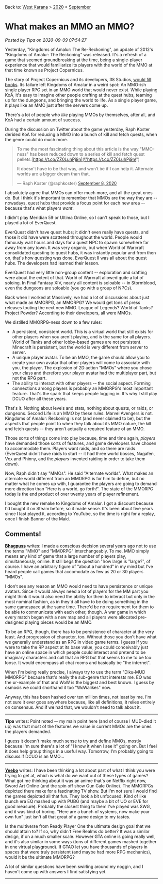Back to: [West Karana](/posts/westkarana.md) > [2020](/posts/2020/westkarana.md) > [September](./westkarana.md)
# What makes an MMO an MMO?

*Posted by Tipa on 2020-09-09 07:54:27*


Yesterday, \"Kingdoms of Amalur: The Re-Reckoning\", an update of 2012's \"Kingdoms of Amalur: The Reckoning\" was released. It's a refresh of a game that seemed groundbreaking at the time, being a single-player experience that would familiarize its players with the world of the MMO at that time known as Project Copernicus.



The story of Project Copernicus and its developers, 38 Studios, [would fill books](\"https://en.wikipedia.org/wiki/38_Studios\"). Its failure left Kingdoms of Amalur in a weird spot: An MMO-ish single player RPG set in an MMO world that would never exist. While playing KoA, it's easy to imagine other people crafting at the quest hubs, teaming up for the dungeons, and bringing the world to life. As a single player game, it plays like an MMO just after the servers come up.



There's a lot of people who *like* playing MMOs by themselves, after all, and KoA had a certain amount of success.



During the discussion on Twitter about the game yesterday, Raph Koster derided KoA for reducing a MMO into a bunch of kill and fetch quests, when the genre could do much more.




> To me the most fascinating thing about this article is the way "MMO-ness" has been reduced down to a series of kill and fetch quest pellets.[https://t.co/ZZ0LuhPj9n](\"https://t.co/ZZ0LuhPj9n\")  
>   
> It doesn't have to be that way, and won't be if I can help it. Alternate worlds are a bigger dream than that.
> 
> — Raph Koster (@raphkoster) [September 8, 2020](\"https://twitter.com/raphkoster/status/1303402210055790592?ref_src=twsrc%5Etfw\")

 

I absolutely agree that MMOs can offer much more, and all the great ones do. But I think it's important to remember that MMOs are the way they are -- nowadays, quest hubs that provide a focus point for each new area -- because that's what players *want*.



I didn't play Meridian 59 or Ultima Online, so I can't speak to those, but I played a lot of EverQuest.



EverQuest didn't have quest hubs; it didn't even really have quests, and those it did have were scattered throughout the world. People would famously wait hours and days for a quest NPC to spawn somewhere far away from any town. It was very organic, but when World of Warcraft consolidated questing to quest hubs, it was instantly popular and from then on, that's how questing was done. EverQuest II was all about the quest hubs. The developers had learned their lesson.



EverQuest had very little non-group content -- exploration and crafting were about the extent of that. World of Warcraft allowed quite a lot of soloing. In Final Fantasy XIV, nearly all content is soloable -- in Stormblood, even the dungeons are soloable (you go with a group of NPCs).





Back when I worked at Massively, we had a lot of discussions about just what made an MMORPG, an MMORPG? We would get tons of press releases touting the next new MMO. League of Legends? World of Tanks? Project Powder? According to their developers, all were MMOs.



We distilled MMORPG-ness down to a few rules:



* A persistent, consistent world. This is a virtual world that still exists for other players when you aren't playing, and is the same for all players. World of Tanks and other lobby-based games are not persistent. Minecraft is persistent, but the world is very different from server to server.
* A unique player avatar. To be an MMO, the game should allow you to create your own avatar that other players will come to associate with you, the player. The explosion of 2D action \"MMOs\" where you chose your class and therefore your player avatar had the multiplayer part, but not the RPG part.
* The ability to interact with other players -- the social aspect. Forming connections among players is probably an MMORPG's most important feature. That's the spark that keeps people logging in. It's why I still play DCUO after all these years.



That's it. Nothing about levels and stats, nothing about quests, or raids, or dungeons. Second Life is an MMO by these rules. Marvel Avengers is not. Kingdoms of Amalur: Reckoning is not (and never claimed to be), but the aspects that people point to when they talk about its MMO nature, the kill and fetch quests -- they aren't actually a required feature of an MMO.



Those sorts of things come into play because, time and time again, *players* have demanded those sorts of features, and game developers have chosen to accommodate them. Players want raids, and so there are raids (EverQuest didn't have raids to start -- it had three world bosses, Nagafen, Vox and Phinny, and the *players* invented raiding in order to take them down).



Now, Raph didn't say \"MMOs\". He said \"Alternate worlds\". What makes an alternate world different from an MMORPG is for him to define, but no matter what he comes up with, I guarantee the players are going to demand more direction than \"Here is a world, go forth!\". The state of the MMORPG today is the end product of over twenty years of player refinement.



I bought the new remake to Kingdoms of Amalur. I got a discount because I'd bought it on Steam before, so it made sense. It's been about five years since I last played it, according to YouTube, so the time is right for a replay, once I finish Banner of the Maid.



## Comments!

**[Bhagpuss](http://bhagpuss.blogspot.com)** writes: I made a conscious decision several years ago not to use the terms \"MMO\" and \"MMORPG\" interchangeably. To me, MMO simply means any kind of game that a large number of players play, simultaneously, online. It still begs the question \"how large is \"large?\", of course. I have an arbitrary figure of \"about a hundred\" in my mind but I've heard people call games that accomodate as few as 20 or 30 players \"MMOs\". 

I don't see any reason an MMO would need to have persistence or unique avatars. Since it would always need a lot of players for the MM part you might think it would also need the ability for them to interact but only in the most nominal fashion, as in they'd all have to be doing something in the same gamespace at the same time. There'd be no requirement for them to be able to communicate with each other, though. A war game in which every match began with a new map and all players were allocated pre-designed playing pieces would be an MMO.

To be an RPG, though, there has to be persistence of character at the very least. And progression of character, too. Without those you don't have what we generally understand as an RPG in video game terms. I guess if you were to take the RP aspect at its base value, you could conceivably just have an online space in which people could interact and pretend to be imaginary characters and call that an RPG but that seems to me to be too loose. It would encompass all chat rooms and basically be \"the internet\".

When I'm being really precise, I always try to use the term \"Diku-MUD MMORPG\" because that's really the sub-genre that interests me. EQ was the ur-example of that and WoW is the biggest and best known. I guess by osmosis we could shorthand it too \"WoWalikes\" now. 

Anyway, this has been hashed over ten million times, not least by me. I'm not sure it ever goes anywhere because, like all definitions, it relies entirely on consensus. And if we had that, we wouldn't need to talk about it.

---

**Tipa** writes: Point noted -- my main point here (and of course I MUD-died it up) was that most of the features we value in current MMOs are the ones the players demanded.

I guess it doesn't make much sense to try and define MMOs, mostly because I'm sure there's a lot of \"I know it when I see it\" going on. But I feel it does help group things in a useful way. Tomorrow, I'm probably going to discuss if DCUO is an MMO...

---

**[Yeebo](http://yfernbottom.blogspot.com/)** writes: I have been thinking a lot about part of what I think you were trying to get at, which is what do we want out of these types of games? What got me thinking about it was an anime that's on Netflix right now, Sword Art Online (and the spin off show Gun Gale Online). The MMORPGs depicted there make for a fascinating TV show. But I'm not sure I would find the games depicted all that fun. They look a bit unfocused. Kind of like launch era EQ mashed up with PUBG (and maybe a bit of UO or EVE for good measure). Probably the closest thing to them I've played was SWG, and it was kind of boring. \"Here are a bunch of systems, now make your own fun\" just isn't all that great of a game design to my tastes. 

Is the multiverse from Ready Player One the ultimate design goal that we should attain to? If so, why didn't Free Realms do better? It was a similar design, if on a much smaller scale. However GTA online is going really well, and it's also similar in some ways (tons of different games mashed together in one virtual playground). If GTAO let you have thousands of players in spaces that were truly persistent (and maybe had more RPG mechanics), would it be the ultimate MMORPG?

A lot of similar questions have been swirling around my noggin, and I haven't come up with answers I find satisfying yet.

---

